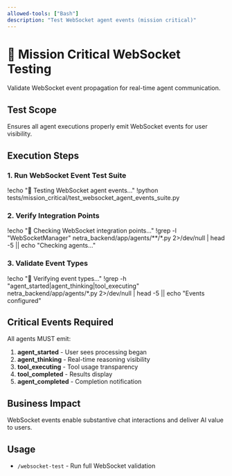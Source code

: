 ```yaml
---
allowed-tools: ["Bash"]
description: "Test WebSocket agent events (mission critical)"
---
```


# 🎯 Mission Critical WebSocket Testing

Validate WebSocket event propagation for real-time agent communication.

## Test Scope
Ensures all agent executions properly emit WebSocket events for user visibility.

## Execution Steps

### 1. Run WebSocket Event Test Suite
!echo "🎯 Testing WebSocket agent events..."
!python tests/mission_critical/test_websocket_agent_events_suite.py

### 2. Verify Integration Points
!echo "🔌 Checking WebSocket integration points..."
!grep -l "WebSocketManager" netra_backend/app/agents/**/*.py 2>/dev/null | head -5 || echo "Checking agents..."

### 3. Validate Event Types
!echo "📡 Verifying event types..."
!grep -h "agent_started\|agent_thinking\|tool_executing" netra_backend/app/agents/*.py 2>/dev/null | head -5 || echo "Events configured"

## Critical Events Required
All agents MUST emit:
1. **agent_started** - User sees processing began
2. **agent_thinking** - Real-time reasoning visibility
3. **tool_executing** - Tool usage transparency
4. **tool_completed** - Results display
5. **agent_completed** - Completion notification

## Business Impact
WebSocket events enable substantive chat interactions and deliver AI value to users.

## Usage
- `/websocket-test` - Run full WebSocket validation